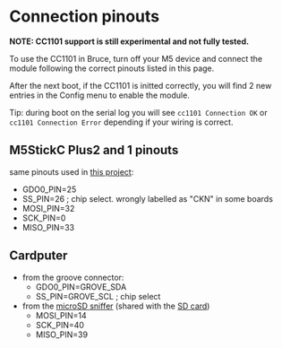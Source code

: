 # Connection pinouts

**NOTE: CC1101 support is still experimental and not fully tested.**

To use the CC1101 in Bruce, turn off your M5 device and connect the module following the correct pinouts listed in this page.

After the next boot, if the CC1101 is initted correctly, you will find 2 new entries in the Config menu to enable the module.

Tip: during boot on the serial log you will see `cc1101 Connection OK` or `cc1101 Connection Error` depending if your wiring is correct.

## M5StickC Plus2 and 1 pinouts

same pinouts used in [this project](https://github.com/bmorcelli/io433):

 - GDO0_PIN=25
 - SS_PIN=26  ; chip select. wrongly labelled as "CKN" in some boards
 - MOSI_PIN=32
 - SCK_PIN=0
 - MISO_PIN=33

## Cardputer

- from the groove connector:
  - GDO0_PIN=GROVE_SDA
  - SS_PIN=GROVE_SCL  ; chip select
- from the [microSD sniffer](https://www.sparkfun.com/products/9419) (shared with the [SD card](https://docs.m5stack.com/en/core/Cardputer))
  - MOSI_PIN=14
  - SCK_PIN=40
  - MISO_PIN=39


